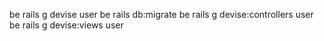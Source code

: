 be rails g devise user
be rails db:migrate
be rails g devise:controllers user
be rails g devise:views user
